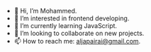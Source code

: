 - 👋 Hi, I’m Mohammed.
- 👀 I’m interested in frontend developing.
- 🌱 I’m currently learning JavaScript.
- 💞️ I’m looking to collaborate on new projects.
- 📫 How to reach me: aljapairai@gmail.com.

<!---
GitHubAccountUsername/GitHubAccountUsername is a ✨ special ✨ repository because its `README.md` (this file) appears on your GitHub profile.
You can click the Preview link to take a look at your changes.
--->
